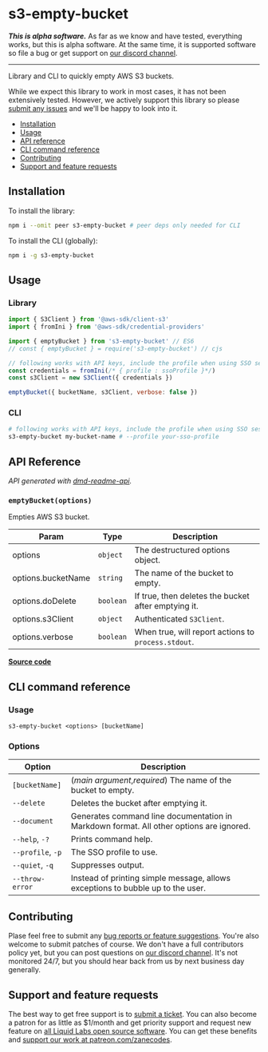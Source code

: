 # s3-empty-bucket

___This is alpha software.___ As far as we know and have tested, everything works, but this is alpha software. At the same time, it is supported software so file a bug or get support on [our discord channel](https://discord.gg/QWAav6fZ5C).

--------

Library and CLI to quickly empty AWS S3 buckets.

While we expect this library to work in most cases, it has not been extensively tested. However, we actively support this library so please [submit any issues](https://github.com/liquid-labs/s3-empty-bucket/issues) and we'll be happy to look into it.

- [Installation](#installation)
- [Usage](#usage)
- [API reference](#api-reference)
- [CLI command reference](#cli-command-reference)
- [Contributing](#contributing)
- [Support and feature requests](#support-and-feature-requests)

## Installation

To install the library:
```bash
npm i --omit peer s3-empty-bucket # peer deps only needed for CLI
```

To install the CLI (globally):
```bash
npm i -g s3-empty-bucket
```

## Usage

### Library

```javascript
import { S3Client } from '@aws-sdk/client-s3'
import { fromIni } from '@aws-sdk/credential-providers'

import { emptyBucket } from 's3-empty-bucket' // ES6
// const { emptyBucket } = require('s3-empty-bucket') // cjs

// following works with API keys, include the profile when using SSO sessions
const credentials = fromIni(/* { profile : ssoProfile }*/)
const s3Client = new S3Client({ credentials })

emptyBucket({ bucketName, s3Client, verbose: false })
```

### CLI

```bash
# following works with API keys, include the profile when using SSO sessions
s3-empty-bucket my-bucket-name # --profile your-sso-profile
```
##  API Reference
_API generated with [dmd-readme-api](https://www.npmjs.com/package/dmd-readme-api)._

<a id="emptyBucket"></a>
### `emptyBucket(options)`

Empties AWS S3 bucket.


| Param | Type | Description |
| --- | --- | --- |
| options | `object` | The destructured options object. |
| options.bucketName | `string` | The name of the bucket to empty. |
| options.doDelete | `boolean` | If true, then deletes the bucket after emptying it. |
| options.s3Client | `object` | Authenticated `S3Client`. |
| options.verbose | `boolean` | When true, will report actions to `process.stdout`. |


[**Source code**](./src/lib/s3-empty-bucket.mjs#L11)

## CLI command reference

### Usage

`s3-empty-bucket <options> [bucketName]`

### Options

|Option|Description|
|------|------|
|`[bucketName]`|(_main argument_,_required_) The name of the bucket to empty.|
|`--delete`|Deletes the bucket after emptying it.|
|`--document`|Generates command line documentation in Markdown format. All other options are ignored.|
|`--help`, `-?`|Prints command help.|
|`--profile`, `-p`|The SSO profile to use.|
|`--quiet`, `-q`|Suppresses output.|
|`--throw-error`|Instead of printing simple message, allows exceptions to bubble up to the user.|



## Contributing

Plase feel free to submit any [bug reports or feature suggestions](https://github.com/liquid-labs/s3-empty-bucket/issues). You're also welcome to submit patches of course. We don't have a full contributors policy yet, but you can post questions on [our discord channel](https://discord.gg/QWAav6fZ5C). It's not monitored 24/7, but you should hear back from us by next business day generally.

## Support and feature requests

The best way to get free support is to [submit a ticket](https://github.com/liquid-labs/s3-empty-bucket/issues). You can also become a patron for as little as $1/month and get priority support and request new feature on [all Liquid Labs open source software](https://github.com/liquid-labs). You can get these benefits and [support our work at patreon.com/zanecodes](https://www.patreon.com/zanecodes).